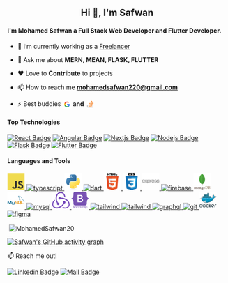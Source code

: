 <h2 align="center">Hi 👋, I'm Safwan</h2>

<h4>I'm Mohamed Safwan a Full Stack Web Developer and Flutter Developer.</h4>

- 🔭 I’m currently working as a [Freelancer](https://www.freelancer.com/u/MohamedSafwan20)

- 💬 Ask me about **MERN, MEAN, FLASK, FLUTTER**

- :heart: Love to **Contribute** to projects

- 📫 How to reach me **mohamedsafwan220@gmail.com**

- ⚡ Best buddies **<img align="center" src="https://github.com/MohamedSafwan20/MohamedSafwan20/blob/main/google.png?raw=true" alt="stack overflow" height="20" width="20" /> and &nbsp;<img align="center" src="https://github.com/MohamedSafwan20/MohamedSafwan20/blob/main/stackoverflow.png?raw=true" alt="stack overflow" height="15" width="15" />**

#### Top Technologies

[![React Badge](https://img.shields.io/badge/-React-61DBFB?style=for-the-badge&labelColor=black&logo=react&logoColor=61DBFB)](#) [![Angular Badge](https://img.shields.io/badge/-Angular-c40030?style=for-the-badge&labelColor=black&logo=angular&logoColor=c40030)](#) [![Nextjs Badge](https://img.shields.io/badge/-Nextjs-f2f2f2?style=for-the-badge&labelColor=black&logo=next.js&logoColor=f2f2f2)](#) [![Nodejs Badge](https://img.shields.io/badge/-Nodejs-4b9341?style=for-the-badge&labelColor=black&logo=node.js&logoColor=4b9341)](#) [![Flask Badge](https://img.shields.io/badge/-Flask-eaeaea?style=for-the-badge&labelColor=black&logo=flask&logoColor=eaeaea)](#) [![Flutter Badge](https://img.shields.io/badge/-Flutter-42c5ef?style=for-the-badge&labelColor=black&logo=flutter&logoColor=42c5ef)](#)

<h4>Languages and Tools</h4>
<p align="left"> <a href="https://developer.mozilla.org/en-US/docs/Web/JavaScript" target="_blank" rel="noreferrer"> <img src="https://raw.githubusercontent.com/devicons/devicon/master/icons/javascript/javascript-original.svg" alt="javascript" width="40" height="40"/> </a>
 <a href="https://www.typescriptlang.org/docs/" target="_blank" rel="noreferrer"> <img src="https://upload.wikimedia.org/wikipedia/commons/thumb/4/4c/Typescript_logo_2020.svg/768px-Typescript_logo_2020.svg.png?20210506173343" alt="typescript" width="40" height="40"/> </a>
<a href="https://www.python.org" target="_blank" rel="noreferrer"> <img src="https://raw.githubusercontent.com/devicons/devicon/master/icons/python/python-original.svg" alt="python" width="40" height="40"/> </a>
<a href="https://dart.dev" target="_blank" rel="noreferrer"> <img src="https://www.vectorlogo.zone/logos/dartlang/dartlang-icon.svg" alt="dart" width="40" height="40"/> </a>
<a href="https://www.w3.org/html/" target="_blank" rel="noreferrer"> <img src="https://raw.githubusercontent.com/devicons/devicon/master/icons/html5/html5-original-wordmark.svg" alt="html5" width="40" height="40"/> </a>
<a href="https://www.w3schools.com/css/" target="_blank" rel="noreferrer"> <img src="https://raw.githubusercontent.com/devicons/devicon/master/icons/css3/css3-original-wordmark.svg" alt="css3" width="40" height="40"/> </a>
<a href="https://expressjs.com" target="_blank" rel="noreferrer"> <img src="https://raw.githubusercontent.com/devicons/devicon/master/icons/express/express-original-wordmark.svg" alt="express" width="40" height="40"/> </a>
<a href="https://firebase.google.com/" target="_blank" rel="noreferrer"> <img src="https://www.vectorlogo.zone/logos/firebase/firebase-icon.svg" alt="firebase" width="40" height="40"/> </a>
<a href="https://www.mongodb.com/" target="_blank" rel="noreferrer"> <img src="https://raw.githubusercontent.com/devicons/devicon/master/icons/mongodb/mongodb-original-wordmark.svg" alt="mongodb" width="40" height="40"/> </a>
<a href="https://www.mysql.com/" target="_blank" rel="noreferrer"> <img src="https://raw.githubusercontent.com/devicons/devicon/master/icons/mysql/mysql-original-wordmark.svg" alt="mysql" width="40" height="40"/> </a>
<a href="https://www.postgresql.org/docs/" target="_blank" rel="noreferrer"> <img src="https://www.vectorlogo.zone/logos/postgresql/postgresql-icon.svg" alt="mysql" width="40" height="40"/> </a>
<a href="https://redux.js.org" target="_blank" rel="noreferrer"> <img src="https://raw.githubusercontent.com/devicons/devicon/master/icons/redux/redux-original.svg" alt="redux" width="40" height="40"/> </a>
<a href="https://getbootstrap.com" target="_blank" rel="noreferrer"> <img src="https://raw.githubusercontent.com/devicons/devicon/master/icons/bootstrap/bootstrap-plain-wordmark.svg" alt="bootstrap" width="40" height="40"/> </a>
<a href="https://tailwindcss.com/" target="_blank" rel="noreferrer"> <img src="https://www.vectorlogo.zone/logos/tailwindcss/tailwindcss-icon.svg" alt="tailwind" width="40" height="40"/> </a>
<a href="https://sass-lang.com/" target="_blank" rel="noreferrer"> <img src="https://cdn.worldvectorlogo.com/logos/sass-1.svg" alt="tailwind" width="40" height="40"/> </a>
<a href="https://graphql.org" target="_blank" rel="noreferrer"> <img src="https://www.vectorlogo.zone/logos/graphql/graphql-icon.svg" alt="graphql" width="40" height="40"/> </a>
<a href="https://git-scm.com/" target="_blank" rel="noreferrer"> <img src="https://www.vectorlogo.zone/logos/git-scm/git-scm-icon.svg" alt="git" width="40" height="40"/> </a>
<a href="https://www.docker.com/" target="_blank" rel="noreferrer"> <img src="https://raw.githubusercontent.com/devicons/devicon/master/icons/docker/docker-original-wordmark.svg" alt="docker" width="40" height="40"/> </a>
<a href="https://www.figma.com/" target="_blank" rel="noreferrer"> <img src="https://www.vectorlogo.zone/logos/figma/figma-icon.svg" alt="figma" width="40" height="40"/> </a>    </p>

<p>&nbsp;<img align="center" src="https://github-readme-stats.vercel.app/api?username=MohamedSafwan20&show_icons=true&locale=en&theme=calm" alt="MohamedSafwan20" /></p>

[![Safwan's GitHub activity graph](https://activity-graph.herokuapp.com/graph?username=MohamedSafwan20&&theme=github)](https://github.com/MohamedSafwan20)

:mailbox: Reach me out!

[![Linkedin Badge](https://img.shields.io/badge/-Safwan-0e76a8?style=flat&labelColor=0e76a8&logo=linkedin&logoColor=white)](https://www.linkedin.com/in/mohamedsafwan20/) [![Mail Badge](https://img.shields.io/badge/-mohamedsafwan-c0392b?style=flat&labelColor=c0392b&logo=gmail&logoColor=white)](mailto:mohamedsafwan220@gmail.com)
